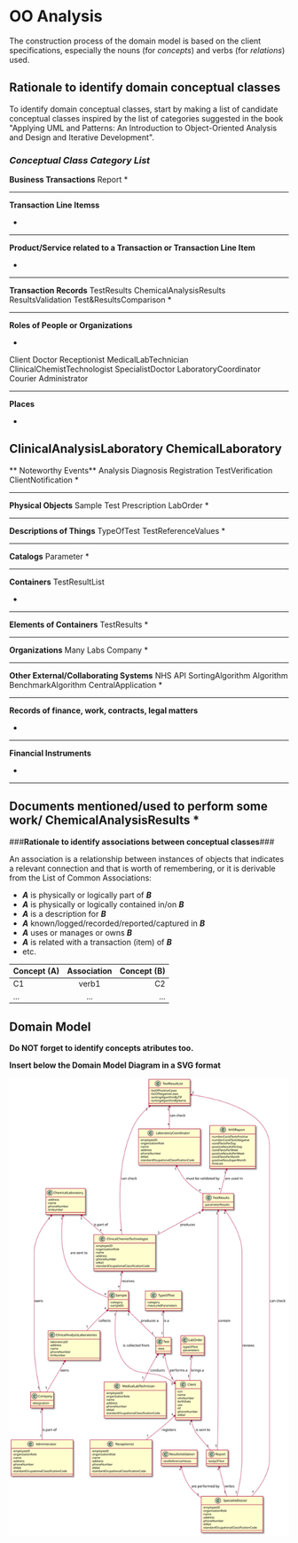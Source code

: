 # OO Analysis #

The construction process of the domain model is based on the client specifications, especially the nouns (for _concepts_) and verbs (for _relations_) used. 

## Rationale to identify domain conceptual classes ##
To identify domain conceptual classes, start by making a list of candidate conceptual classes inspired by the list of categories suggested in the book "Applying UML and Patterns: An Introduction to Object-Oriented Analysis and Design and Iterative Development". 


### _Conceptual Class Category List_ ###

**Business Transactions**
Report
*

---

**Transaction Line Itemss**

*

---

**Product/Service related to a Transaction or Transaction Line Item**

*  

---


**Transaction Records**
TestResults
ChemicalAnalysisResults
ResultsValidation
Test&ResultsComparison
*  

---  


**Roles of People or Organizations**

* 
Client
Doctor
Receptionist
MedicalLabTechnician
ClinicalChemistTechnologist
SpecialistDoctor
LaboratoryCoordinator
Courier
Administrator

---


**Places**

*  
ClinicalAnalysisLaboratory 
ChemicalLaboratory
---

** Noteworthy Events**
Analysis
Diagnosis
Registration
TestVerification
ClientNotification
* 

---


**Physical Objects**
Sample
Test
Prescription
LabOrder
*

---


**Descriptions of Things**
TypeOfTest
TestReferenceValues
*  


---


**Catalogs**
Parameter
*  

---


**Containers**
TestResultList

*  

---


**Elements of Containers**
TestResults
*  

---


**Organizations**
Many Labs
Company
*  

---

**Other External/Collaborating Systems**
NHS
API
SortingAlgorithm
Algorithm
BenchmarkAlgorithm
CentralApplication
*  


---


**Records of finance, work, contracts, legal matters**

* 

---


**Financial Instruments**

*  

---


**Documents mentioned/used to perform some work/**
ChemicalAnalysisResults
* 
---



###**Rationale to identify associations between conceptual classes**###

An association is a relationship between instances of objects that indicates a relevant connection and that is worth of remembering, or it is derivable from the List of Common Associations: 

+ **_A_** is physically or logically part of **_B_**
+ **_A_** is physically or logically contained in/on **_B_**
+ **_A_** is a description for **_B_**
+ **_A_** known/logged/recorded/reported/captured in **_B_**
+ **_A_** uses or manages or owns **_B_**
+ **_A_** is related with a transaction (item) of **_B_**
+ etc.



| Concept (A) 		|  Association   	|  Concept (B) |
|----------	   		|:-------------:		|------:       |
| C1  	| verb1    		 	| C2  |
| ...  	| ...    		 	| ...  |



## Domain Model

**Do NOT forget to identify concepts atributes too.**

**Insert below the Domain Model Diagram in a SVG format**

![DM.svg](/docs/SprintA/ImagesUsed/DM.svg)



